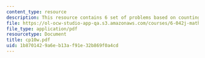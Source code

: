 ```yaml
---
content_type: resource
description: This resource contains 6 set of problems based on counting IV.
file: https://ol-ocw-studio-app-qa.s3.amazonaws.com/courses/6-042j-mathematics-for-computer-science-fall-2005/1b8701429a6eb13af91e32b869f0a4cd_cp10w.pdf
file_type: application/pdf
resourcetype: Document
title: cp10w.pdf
uid: 1b870142-9a6e-b13a-f91e-32b869f0a4cd
---
```


